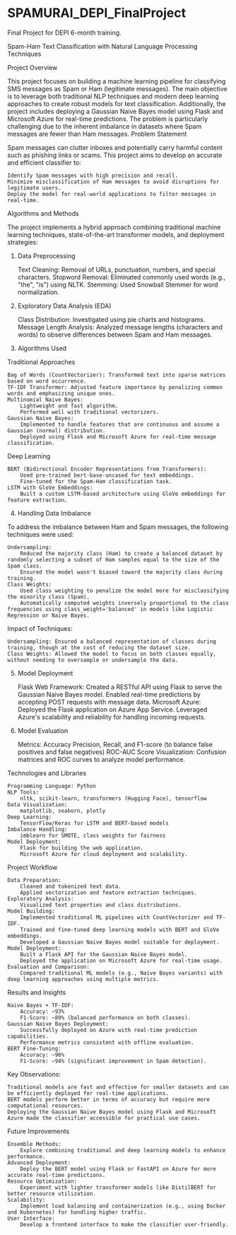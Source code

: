 # SPAMURAI_DEPI_FinalProject
Final Project for DEPI 6-month training.

Spam-Ham Text Classification with Natural Language Processing Techniques

Project Overview

This project focuses on building a machine learning pipeline for classifying SMS messages as Spam or Ham (legitimate messages). The main objective is to leverage both traditional NLP techniques and modern deep learning approaches to create robust models for text classification. Additionally, the project includes deploying a Gaussian Naive Bayes model using Flask and Microsoft Azure for real-time predictions. The problem is particularly challenging due to the inherent imbalance in datasets where Spam messages are fewer than Ham messages.
Problem Statement

Spam messages can clutter inboxes and potentially carry harmful content such as phishing links or scams. This project aims to develop an accurate and efficient classifier to:

    Identify Spam messages with high precision and recall.
    Minimize misclassification of Ham messages to avoid disruptions for legitimate users.
    Deploy the model for real-world applications to filter messages in real-time.

Algorithms and Methods

The project implements a hybrid approach combining traditional machine learning techniques, state-of-the-art transformer models, and deployment strategies:
1. Data Preprocessing

    Text Cleaning: Removal of URLs, punctuation, numbers, and special characters.
    Stopword Removal: Eliminated commonly used words (e.g., "the", "is") using NLTK.
    Stemming: Used Snowball Stemmer for word normalization.

2. Exploratory Data Analysis (EDA)

    Class Distribution: Investigated using pie charts and histograms.
    Message Length Analysis: Analyzed message lengths (characters and words) to observe differences between Spam and Ham messages.

3. Algorithms Used

Traditional Approaches

    Bag of Words (CountVectorizer): Transformed text into sparse matrices based on word occurrence.
    TF-IDF Transformer: Adjusted feature importance by penalizing common words and emphasizing unique ones.
    Multinomial Naive Bayes:
        Lightweight and fast algorithm.
        Performed well with traditional vectorizers.
    Gaussian Naive Bayes:
        Implemented to handle features that are continuous and assume a Gaussian (normal) distribution.
        Deployed using Flask and Microsoft Azure for real-time message classification.

Deep Learning

    BERT (Bidirectional Encoder Representations from Transformers):
        Used pre-trained bert-base-uncased for text embeddings.
        Fine-tuned for the Spam-Ham classification task.
    LSTM with GloVe Embeddings:
        Built a custom LSTM-based architecture using GloVe embeddings for feature extraction.

4. Handling Data Imbalance

To address the imbalance between Ham and Spam messages, the following techniques were used:

    Undersampling:
        Reduced the majority class (Ham) to create a balanced dataset by randomly selecting a subset of Ham samples equal to the size of the Spam class.
        Ensured the model wasn't biased toward the majority class during training.
    Class Weights:
        Used class weighting to penalize the model more for misclassifying the minority class (Spam).
        Automatically computed weights inversely proportional to the class frequencies using class_weight='balanced' in models like Logistic Regression or Naive Bayes.

Impact of Techniques:

    Undersampling: Ensured a balanced representation of classes during training, though at the cost of reducing the dataset size.
    Class Weights: Allowed the model to focus on both classes equally, without needing to oversample or undersample the data.

5. Model Deployment

    Flask Web Framework:
        Created a RESTful API using Flask to serve the Gaussian Naive Bayes model.
        Enabled real-time predictions by accepting POST requests with message data.
    Microsoft Azure:
        Deployed the Flask application on Azure App Service.
        Leveraged Azure's scalability and reliability for handling incoming requests.

6. Model Evaluation

    Metrics:
        Accuracy
        Precision, Recall, and F1-score (to balance false positives and false negatives)
        ROC-AUC Score
    Visualization:
        Confusion matrices and ROC curves to analyze model performance.

Technologies and Libraries

    Programming Language: Python
    NLP Tools:
        nltk, scikit-learn, transformers (Hugging Face), tensorflow
    Data Visualization:
        matplotlib, seaborn, plotly
    Deep Learning:
        TensorFlow/Keras for LSTM and BERT-based models
    Imbalance Handling:
        imblearn for SMOTE, class weights for fairness
    Model Deployment:
        Flask for building the web application.
        Microsoft Azure for cloud deployment and scalability.

Project Workflow

    Data Preparation:
        Cleaned and tokenized text data.
        Applied vectorization and feature extraction techniques.
    Exploratory Analysis:
        Visualized text properties and class distributions.
    Model Building:
        Implemented traditional ML pipelines with CountVectorizer and TF-IDF.
        Trained and fine-tuned deep learning models with BERT and GloVe embeddings.
        Developed a Gaussian Naive Bayes model suitable for deployment.
    Model Deployment:
        Built a Flask API for the Gaussian Naive Bayes model.
        Deployed the application on Microsoft Azure for real-time usage.
    Evaluation and Comparison:
        Compared traditional ML models (e.g., Naive Bayes variants) with deep learning approaches using multiple metrics.

Results and Insights

    Naive Bayes + TF-IDF:
        Accuracy: ~93%
        F1-Score: ~89% (balanced performance on both classes).
    Gaussian Naive Bayes Deployment:
        Successfully deployed on Azure with real-time prediction capabilities.
        Performance metrics consistent with offline evaluation.
    BERT Fine-Tuning:
        Accuracy: ~96%
        F1-Score: ~94% (significant improvement in Spam detection).

Key Observations:

    Traditional models are fast and effective for smaller datasets and can be efficiently deployed for real-time applications.
    BERT models perform better in terms of accuracy but require more computational resources.
    Deploying the Gaussian Naive Bayes model using Flask and Microsoft Azure made the classifier accessible for practical use cases.

Future Improvements

    Ensemble Methods:
        Explore combining traditional and deep learning models to enhance performance.
    Advanced Deployment:
        Deploy the BERT model using Flask or FastAPI on Azure for more accurate real-time predictions.
    Resource Optimization:
        Experiment with lighter transformer models like DistilBERT for better resource utilization.
    Scalability:
        Implement load balancing and containerization (e.g., using Docker and Kubernetes) for handling higher traffic.
    User Interface:
        Develop a frontend interface to make the classifier user-friendly.
